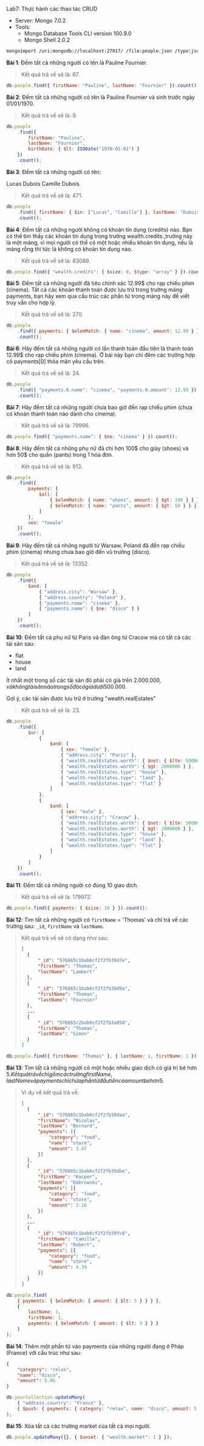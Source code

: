 Lab7: Thực hành các thao tác CRUD

- Server: Mongo 7.0.2
- Tools:
  - Mongo Database Tools CLI version 100.9.0
  - Mongo Shell 2.0.2

```sh
mongoimport /uri:mongodb://localhost:27017/ /file:people.json /type:json /db:lab7 /collection:people /legacy /jsonArray
```

**Bài 1**: Đếm tất cả những người có tên là Pauline Fournier.

> Kết quả trả về sẽ là: 67.

```js
db.people.find({ firstName: "Pauline", lastName: "Fournier" }).count();
```

**Bài 2**: Đếm tất cả những người có tên là Pauline Fournier và sinh trước ngày 01/01/1970.

> Kết quả trả về sẽ là: 9.

```js
db.people
	.find({
		firstName: "Pauline",
		lastName: "Fournier",
		birthDate: { $lt: ISODate("1970-01-01") }
	})
	.count();
```

**Bài 3**: Đếm tất cả những người có tên:

Lucas Dubois
Camille Dubois

> Kết quả trả về sẽ là: 471.

```js
db.people
	.find({ firstName: { $in: ["Lucas", "Camille"] }, lastName: "Dubois" })
	.count();
```

**Bài 4**: Đếm tất cả những người không có khoản tín dụng (credits) nào. Bạn có thể tìm thấy các khoản tín dụng trong trường wealth.credits.,trường này là một mảng, vì mọi người có thể có một hoặc nhiều khoản tín dụng, nếu là mảng rỗng thì tức là không có khoản tín dụng nào.

> Kết quả trả về sẽ là: 83089.

```js
db.people.find({ "wealth.credits": { $size: 0, $type: "array" } }).count();
```

**Bài 5**: Đếm tất cả những người đã tiêu chính xác 12.99$ cho rạp chiếu phim (cinema). Tất cả các khoản thanh toán được lưu trữ trong trường mảng payments, bạn hãy xem qua cấu trúc các phần tử trong mảng này để viết truy vấn cho hợp lý.

> Kết quả trả về sẽ là: 270.

```js
db.people
	.find({ payments: { $elemMatch: { name: "cinema", amount: 12.99 } } })
	.count();
```

**Bài 6**: Hãy đếm tất cả những người có lần thanh toán đầu tiên là thanh toán 12.99$ cho rạp chiếu phim (cinema). Ở bài này bạn chỉ đếm các trường hợp có payments[0] thỏa mãn yêu cầu trên.

> Kết quả trả về sẽ là: 24.

```js
db.people
	.find({ "payments.0.name": "cinema", "payments.0.amount": 12.99 })
	.count();
```

**Bài 7**: Hãy đếm tất cả những người chưa bao giờ đến rạp chiếu phim (chưa có khoản thanh toán nào dành cho cinema).

> Kết quả trả về sẽ là: 79996.

```js
db.people.find({ "payments.name": { $ne: "cinema" } }).count();
```

**Bài 8**: Hãy đếm tất cả những phụ nữ đã chi hơn 100$ cho giày (shoes) và hơn 50$ cho quần (pants) trong 1 hóa đơn.

> Kết quả trả về sẽ là: 913.

```js
db.people
	.find({
		payments: {
			$all: [
				{ $elemMatch: { name: "shoes", amount: { $gt: 100 } } },
				{ $elemMatch: { name: "pants", amount: { $gt: 50 } } }
			]
		},
		sex: "female"
	})
	.count();
```

**Bài 9**: Hãy đếm tất cả những người từ Warsaw, Poland đã đến rạp chiếu phim (cinema) nhưng chưa bao giờ đến vũ trường (disco).

> Kết quả trả về sẽ là: 13352.

```js
db.people
	.find({
		$and: [
			{ "address.city": "Warsaw" },
			{ "address.country": "Poland" },
			{ "payments.name": "cinema" },
			{ "payments.name": { $ne: "disco" } }
		]
	})
	.count();
```

**Bài 10**: Đếm tất cả phụ nữ từ Paris và đàn ông từ Cracow mà có tất cả các tài sản sau:

- flat
- house
- land

Ít nhất một trong số các tài sản đó phải có giá trên 2.000.000$, và không tài sản nào trong số đó có giá dưới 500.000$.

Gợi ý, các tài sản được lưu trữ ở trường "wealth.realEstates"

> Kết quả trả về sẽ là: 23.

```js
db.people
	.find({
		$or: [
			{
				$and: [
					{ sex: "female" },
					{ "address.city": "Paris" },
					{ "wealth.realEstates.worth": { $not: { $lte: 500000 } } },
					{ "wealth.realEstates.worth": { $gt: 2000000 } },
					{ "wealth.realEstates.type": "house" },
					{ "wealth.realEstates.type": "land" },
					{ "wealth.realEstates.type": "flat" }
				]
			},
			{
				$and: [
					{ sex: "male" },
					{ "address.city": "Cracow" },
					{ "wealth.realEstates.worth": { $not: { $lte: 500000 } } },
					{ "wealth.realEstates.worth": { $gt: 2000000 } },
					{ "wealth.realEstates.type": "house" },
					{ "wealth.realEstates.type": "land" },
					{ "wealth.realEstates.type": "flat" }
				]
			}
		]
	})
	.count();
```

**Bài 11**: Đếm tất cả những người có đúng 10 giao dịch.

> Kết quả trả về sẽ là: 179972.

```js
db.people.find({ payments: { $size: 10 } }).count();
```

**Bài 12**: Tìm tất cả những người có `firstName` = 'Thomas' và chỉ trả về các trường sau: `_id`, `firstName` và `lastName`.

> Kết quả trả về sẽ có dạng như sau:
>
> ```json
> [
> 	{
> 		"_id": "576865c1bab6cf2f2fb39d7e",
> 		"firstName": "Thomas",
> 		"lastName": "Lambert"
> 	},
> 	{
> 		"_id": "576865c1bab6cf2f2fb39d9a",
> 		"firstName": "Thomas",
> 		"lastName": "Fournier"
> 	},
> 	...
> 	{
> 		"_id": "576865c2bab6cf2f2fb3a058",
> 		"firstName": "Thomas",
> 		"lastName": "Simon"
> 	}
> ]
> ```

```js
db.people.find({ firstName: "Thomas" }, { lastName: 1, firstName: 1 });
```

**Bài 13**: Tìm tất cả những người có một hoặc nhiều giao dịch có giá trị bé hơn 5$. Kết quả trả về chỉ gồm các trường firstName, lastName và payments chỉ chứa phần từ đầu tiên có amount bé hơn 5$.

> Ví dụ về kết quả trả về:
>
> ```json
> [
> 	{
> 		"_id": "576865c1bab6cf2f2fb39daa",
> 		"firstName": "Nicolas",
> 		"lastName": "Bernard",
> 		"payments": [{
> 			"category": "food",
> 			"name": "store",
> 			"amount": 3.47
> 		}]
> 	},
> 	{
> 		"_id": "576865c1bab6cf2f2fb39dbe",
> 		"firstName": "Kacper",
> 		"lastName": "Dabrowski",
> 		"payments": [{
> 			"category": "food",
> 			"name": "store",
> 			"amount": 3.16
> 		}]
> 	},
> 	...
> 	{
> 		"_id": "576865c1bab6cf2f2fb39fc6",
> 		"firstName": "Camille",
> 		"lastName": "Robert",
> 		"payments": [{
> 			"category": "food",
> 			"name": "store",
> 			"amount": 4.39
> 		}]
> 	}
> ]
> ```

```js
db.people.find(
	{ payments: { $elemMatch: { amount: { $lt: 5 } } } },
	{
		lastName: 1,
		firstName: 1,
		payments: { $elemMatch: { amount: { $lt: 5 } } }
	}
);
```

**Bài 14**: Thêm một phần tử vào payments của những người đang ở Pháp (France) với cấu trúc như sau:

```json
{
	"category": "relax",
	"name": "disco",
	"amount": 5.06
}
```

```js
db.yourCollection.updateMany(
	{ "address.country": "France" },
	{ $push: { payments: { category: "relax", name: "disco", amount: 5.06 } } }
);
```

**Bài 15**: Xóa tất cả các trường market của tất cả mọi người.

```js
db.people.updateMany({}, { $unset: { "wealth.market": 1 } });
```
